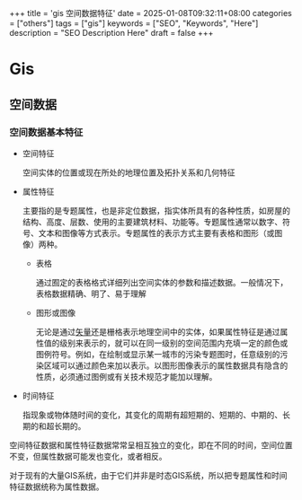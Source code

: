 +++
title = 'gis 空间数据特征'
date = 2025-01-08T09:32:11+08:00
categories = ["others"]
tags = ["gis"]
keywords = ["SEO", "Keywords", "Here"]
description = "SEO Description Here"
draft = false
+++

# Gis

## 空间数据

### 空间数据基本特征

- 空间特征

  空间实体的位置或现在所处的地理位置及拓扑关系和几何特征

- 属性特征

  主要指的是专题属性，也是非定位数据，指实体所具有的各种性质，如房屋的结构、高度、层数、使用的主要建筑材料、功能等。专题属性通常以数字、符号、文本和图像等方式表示。专题属性的表示方式主要有表格和图形（或图像）两种。

  - 表格

    通过囿定的表格格式详细列出空间实体的参数和描述数据。一般情况下，表格数据精确、明了、易于理解

  - 图形或图像

    无论是通过[矢量](http://www.igadc.cn/wiki/矢量)还是栅格表示地理空间中的实体，如果属性特征是通过属性值的级别来表示的，就可以在同一级别的空间范围内充填一定的颜色或图例符号。例如，在绘制或显示某一城市的污染专题图时，任意级别的污染区域可以通过颜色来加以表示。以图形图像表示的属性数据具有隐含的性质，必须通过图例或有关技术规范才能加以理解。

- 时间特征

  指现象或物体随时间的变化，其变化的周期有超短期的、短期的、中期的、长期的和超长期的。

空间特征数据和属性特征数据常常呈相互独立的变化，即在不同的时间，空间位置不变，但属性数据可能发也变化，或者相反。

对于现有的大量GIS系统，由于它们并非是时态GIS系统，所以把专题属性和时间特征数据统称为属性数据。